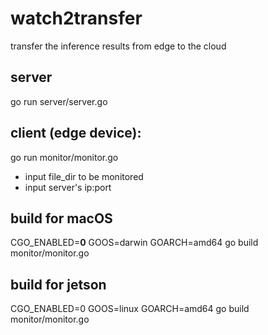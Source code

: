 # watch2transfer

 transfer the inference results from edge to the cloud

## server

go run server/server.go

## client (edge device):

go run monitor/monitor.go

- input file_dir to be monitored
- input server's ip:port

## build for macOS 

CGO_ENABLED=**0** GOOS=darwin GOARCH=amd64 go build monitor/monitor.go

## build for jetson

CGO_ENABLED=0 GOOS=linux GOARCH=amd64 go build monitor/monitor.go
